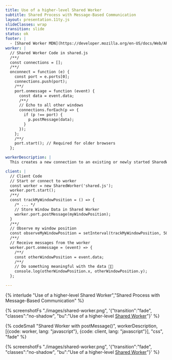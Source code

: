```yaml
---
title: Use of a higher-level Shared Worker
subtitle: Shared Process with Message-Based Communication
layout: presentation.11ty.js
slideClasses: wrap
transition: slide
status: ok
footer: |
  - [Shared Worker MDN](https://developer.mozilla.org/en-US/docs/Web/API/SharedWorker)
worker: |
  // Shared Worker Code in shared.js
  /**/
  const connections = [];
  /**/
  onconnect = function (e) {
    const port = e.ports[0];
    connections.push(port);
    /**/
    port.onmessage = function (event) {
      const data = event.data;
      /**/
      // Echo to all other windows
      connections.forEach(p => {
        if (p !== port) {
          p.postMessage(data);
        }
      });
    };
    /**/
    port.start(); // Required for older browsers
  };

workerDescription: |
  This creates a new connection to an existing or newly started SharedWorker whose code is located in the shared.js file. In contrast to workers, which start a separate thread per window or tab, a SharedWorker is only started once per Origin - all tabs share the same worker process.

client: |
  // Client Code
  // Start or connect to worker
  const worker = new SharedWorker('shared.js');
  worker.port.start();
  /**/
  const trackMyWindowPosition = () => {
    /* ... */
    // Store Window Data in Shared Worker
    worker.port.postMessage(myWindowPosition);
  }
  /**/
  // Observe my window position
  const observeMyWindowPosition = setInterval(trackMyWindowPosition, 500);
  /**/
  // Receive messages from the worker
  worker.port.onmessage = (event) => {
    /**/
    const otherWindowPosition = event.data;
    /**/
    // Do something meaningful with the data 🕺🏼
    console.log(otherWindowPosition.x, otherWindowPosition.y);
  };

---
```


{% interlude "Use of a higher-level Shared Worker","Shared Process with Message-Based Communication" %}

{% screenshotFs "./images/shared-worker.png", '{"transition":"fade", "classes":"no-shadow", "bu":"Use of a higher-level [Shared Worker](https://developer.mozilla.org/en-US/docs/Web/API/SharedWorker)"}' %}

{% codeSmall "Shared Worker with postMessage()", workerDescription, [{code: worker, lang: "javascript"}, {code: client, lang: "javascript"}], "css", "fade" %}

{% screenshotFs "./images/shared-worker.png", '{"transition":"fade", "classes":"no-shadow", "bu":"Use of a higher-level [Shared Worker](https://developer.mozilla.org/en-US/docs/Web/API/SharedWorker)"}' %}

